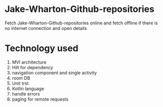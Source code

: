 # Jake-Wharton-Github-repositories
Fetch Jake-Wharton-Github-repositories online and fetch offline if there is no internet connection and open details 
# Technology used
1. MVI architecture
2. Hilt for dependency 
3. navigation component and single activity
4. room DB
5. Unit trst
6. Kotlin language
7. handle errors
8. paging for remote requests
